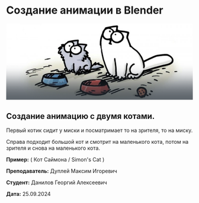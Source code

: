 # Создание анимации в Blender

![sample.png](img/sample.png)

## Создание анимацию с двумя котами.

Первый котик сидит у миски и посматримает то на зрителя, то на миску.

Справа подходит большой кот и смотрит на маленького кота, потом на зрителя и снова на маленького кота.

**Пример:** ( Кот Саймона / Simon's Cat )




**Преподаватель:** Дуплей Максим Игоревич

**Студент:** Данилов Георгий Алексеевич
 
**Дата:** 25.09.2024
